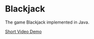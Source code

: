 # Blackjack

The game Blackjack implemented in Java.

[Short Video Demo](https://www.youtube.com/watch?v=jerutQDWXnw)